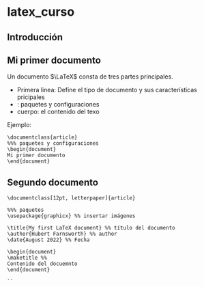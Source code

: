 # latex_curso

## Introducción

## Mi primer documento

Un documento $\LaTeX$ consta de tres partes principales. 

- Primera linea: Define el tipo de documento y sus características pricipales
- : paquetes y configuraciones
- cuerpo: el contenido del texo

Ejemplo: 

```
\documentclass{article}
%%% paquetes y configuraciones
\begin{document}
Mi primer documento
\end{document}
```
## Segundo documento

```
\documentclass[12pt, letterpaper]{article}

%%% paquetes
\usepackage{graphicx} %% insertar imágenes

\title{My first LaTeX document} %% título del documento
\author{Hubert Farnsworth} %% author
\date{August 2022} %% Fecha

\begin{document}
\maketitle %% 
Contenido del docuemnto
\end{document}

``
